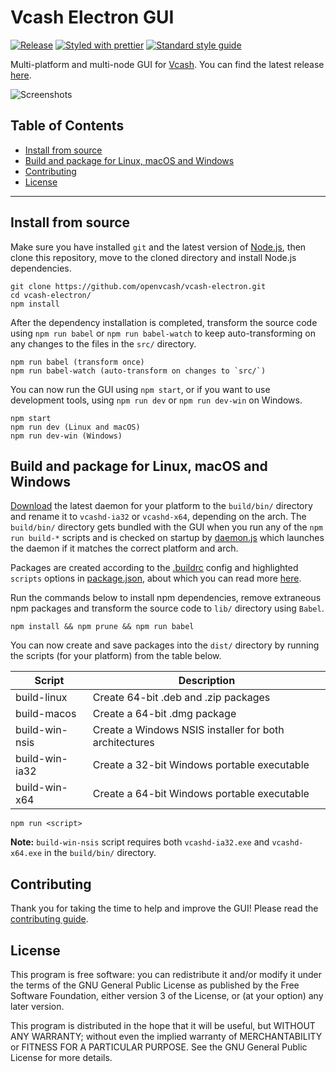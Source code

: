 # Vcash Electron GUI
[![Release](https://img.shields.io/github/release/openvcash/vcash-electron.svg)](https://github.com/openvcash/vcash-electron/releases)
[![Styled with prettier](https://img.shields.io/badge/styled_with-prettier-ff69b4.svg)](https://github.com/prettier/prettier)
[![Standard style guide](https://img.shields.io/badge/code_style-standard-brightgreen.svg)](https://standardjs.com)

Multi-platform and multi-node GUI for [Vcash](https://vcash.info/). You can find
the latest release [here](https://github.com/openvcash/vcash-electron/releases).

![Screenshots](http://i.imgur.com/i3Dxol0.gif)

## Table of Contents
- [Install from source](#install-from-source)
- [Build and package for Linux, macOS and Windows](#build-and-package-for-linux-macos-and-windows)
- [Contributing](#contributing)
- [License](#license)

--------------------------------------------------------------------------------

## Install from source
Make sure you have installed `git` and the latest version of
[Node.js](https://nodejs.org/en/download/current/), then clone this repository,
move to the cloned directory and install Node.js dependencies.

    git clone https://github.com/openvcash/vcash-electron.git
    cd vcash-electron/
    npm install

After the dependency installation is completed, transform the source code using
`npm run babel` or `npm run babel-watch` to keep auto-transforming on any
changes to the files in the `src/` directory.

    npm run babel (transform once)
    npm run babel-watch (auto-transform on changes to `src/`)

You can now run the GUI using `npm start`, or if you want to use development
tools, using `npm run dev` or `npm run dev-win` on Windows.

    npm start
    npm run dev (Linux and macOS)
    npm run dev-win (Windows)

## Build and package for Linux, macOS and Windows
[Download](https://vcash.info/) the latest daemon for your platform
to the `build/bin/` directory and rename it to `vcashd-ia32` or `vcashd-x64`,
depending on the arch. The `build/bin/` directory gets bundled with the GUI
when you run any of the `npm run build-*` scripts and is checked on startup by
[daemon.js](https://github.com/openvcash/vcash-electron/blob/master/src/stores/daemon.js)
which launches the daemon if it matches the correct platform and arch.

Packages are created according to the
[.buildrc](https://github.com/openvcash/vcash-electron/blob/master/.buildrc)
config and highlighted `scripts` options in
[package.json](https://github.com/openvcash/vcash-electron/blob/master/package.json#L13-L17),
about which you can read more
[here](https://www.electron.build/configuration/configuration).

Run the commands below to install npm dependencies, remove extraneous npm
packages and transform the source code to `lib/` directory using `Babel`.

    npm install && npm prune && npm run babel

You can now create and save packages into the `dist/` directory by running the
scripts (for your platform) from the table below.

Script         | Description
-------------- | ---------------------------------------------------------------
build-linux    | Create 64-bit .deb and .zip packages
build-macos    | Create a 64-bit .dmg package
build-win-nsis | Create a Windows NSIS installer for both architectures
build-win-ia32 | Create a 32-bit Windows portable executable
build-win-x64  | Create a 64-bit Windows portable executable

    npm run <script>

**Note:** `build-win-nsis` script requires both `vcashd-ia32.exe` and
`vcashd-x64.exe` in the `build/bin/` directory.

## Contributing
Thank you for taking the time to help and improve the GUI! Please read the
[contributing guide](https://github.com/openvcash/vcash-electron/blob/master/.github/CONTRIBUTING.md).

## License
This program is free software: you can redistribute it and/or modify
it under the terms of the GNU General Public License as published by
the Free Software Foundation, either version 3 of the License, or
(at your option) any later version.

This program is distributed in the hope that it will be useful,
but WITHOUT ANY WARRANTY; without even the implied warranty of
MERCHANTABILITY or FITNESS FOR A PARTICULAR PURPOSE.  See the
GNU General Public License for more details.
